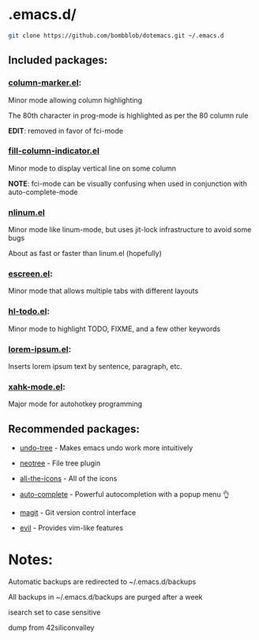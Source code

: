 # .emacs.d/

```bash
git clone https://github.com/bombblob/dotemacs.git ~/.emacs.d
```

## Included packages:

### [column-marker.el](https://www.emacswiki.org/emacs/ColumnMarker):

Minor mode allowing column highlighting

The 80th character in prog-mode is highlighted as per the 80 column rule

**EDIT**: removed in favor of fci-mode

### [fill-column-indicator.el](https://www.emacswiki.org/emacs/FillColumnIndicator)

Minor mode to display vertical line on some column

**NOTE**: fci-mode can be visually confusing when used in conjunction with auto-complete-mode

### [nlinum.el](http://elpa.gnu.org/packages/nlinum.html)

Minor mode like linum-mode, but uses jit-lock infrastructure to avoid some bugs

About as fast or faster than linum.el (hopefully)

### [escreen.el](https://www.emacswiki.org/emacs/EmacsScreen):

Minor mode that allows multiple tabs with different layouts

### [hl-todo.el](https://github.com/tarsius/hl-todo):

Minor mode to highlight TODO, FIXME, and a few other keywords

### [lorem-ipsum.el](https://www.emacswiki.org/emacs/LoremIpsum):

Inserts lorem ipsum text by sentence, paragraph, etc.

### [xahk-mode.el](http://xahlee.info/mswin/emacs_autohotkey_mode.html):

Major mode for autohotkey programming

## Recommended packages:

* [undo-tree](https://www.emacswiki.org/emacs/UndoTree) - Makes emacs undo work more intuitively

* [neotree](https://github.com/jaypei/emacs-neotree) - File tree plugin

* [all-the-icons](https://github.com/domtronn/all-the-icons.el) - All of the icons

* [auto-complete](https://www.emacswiki.org/emacs/AutoComplete) - Powerful autocompletion with a popup menu :ok_hand:

* [magit](https://magit.vc/) - Git version control interface

* [evil](https://www.emacswiki.org/emacs/Evil) - Provides vim-like features

# Notes:

Automatic backups are redirected to ~/.emacs.d/backups

All backups in ~/.emacs.d/backups are purged after a week

isearch set to case sensitive

dump from 42siliconvalley
